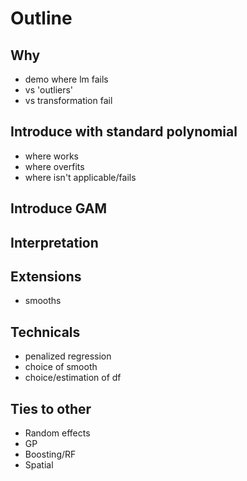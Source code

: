 # Outline

## Why
- demo where lm fails
- vs 'outliers'
- vs transformation fail

## Introduce with standard polynomial
- where works
- where overfits
- where isn't applicable/fails

## Introduce GAM

## Interpretation

## Extensions
- smooths


## Technicals
- penalized regression
- choice of smooth
- choice/estimation of df

## Ties to other
- Random effects
- GP
- Boosting/RF
- Spatial